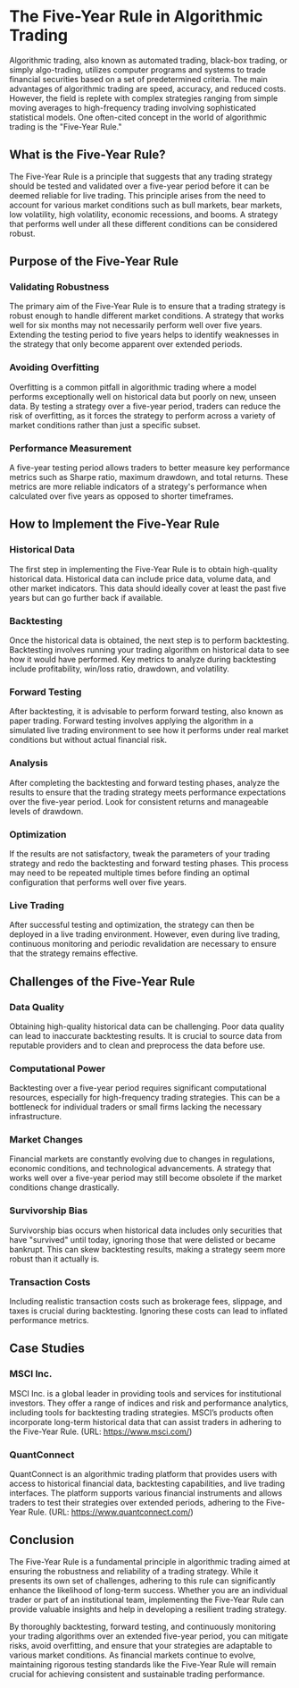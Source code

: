 # The Five-Year Rule in Algorithmic Trading

Algorithmic trading, also known as automated trading, black-box trading, or simply algo-trading, utilizes computer programs and systems to trade financial securities based on a set of predetermined criteria. The main advantages of algorithmic trading are speed, accuracy, and reduced costs. However, the field is replete with complex strategies ranging from simple moving averages to high-frequency trading involving sophisticated statistical models. One often-cited concept in the world of algorithmic trading is the "Five-Year Rule."

## What is the Five-Year Rule?

The Five-Year Rule is a principle that suggests that any trading strategy should be tested and validated over a five-year period before it can be deemed reliable for live trading. This principle arises from the need to account for various market conditions such as bull markets, bear markets, low volatility, high volatility, economic recessions, and booms. A strategy that performs well under all these different conditions can be considered robust.

## Purpose of the Five-Year Rule

### Validating Robustness
The primary aim of the Five-Year Rule is to ensure that a trading strategy is robust enough to handle different market conditions. A strategy that works well for six months may not necessarily perform well over five years. Extending the testing period to five years helps to identify weaknesses in the strategy that only become apparent over extended periods.

### Avoiding Overfitting
Overfitting is a common pitfall in algorithmic trading where a model performs exceptionally well on historical data but poorly on new, unseen data. By testing a strategy over a five-year period, traders can reduce the risk of overfitting, as it forces the strategy to perform across a variety of market conditions rather than just a specific subset.

### Performance Measurement
A five-year testing period allows traders to better measure key performance metrics such as Sharpe ratio, maximum drawdown, and total returns. These metrics are more reliable indicators of a strategy's performance when calculated over five years as opposed to shorter timeframes.

## How to Implement the Five-Year Rule

### Historical Data
The first step in implementing the Five-Year Rule is to obtain high-quality historical data. Historical data can include price data, volume data, and other market indicators. This data should ideally cover at least the past five years but can go further back if available.

### Backtesting
Once the historical data is obtained, the next step is to perform backtesting. Backtesting involves running your trading algorithm on historical data to see how it would have performed. Key metrics to analyze during backtesting include profitability, win/loss ratio, drawdown, and volatility.

### Forward Testing
After backtesting, it is advisable to perform forward testing, also known as paper trading. Forward testing involves applying the algorithm in a simulated live trading environment to see how it performs under real market conditions but without actual financial risk.

### Analysis
After completing the backtesting and forward testing phases, analyze the results to ensure that the trading strategy meets performance expectations over the five-year period. Look for consistent returns and manageable levels of drawdown.

### Optimization
If the results are not satisfactory, tweak the parameters of your trading strategy and redo the backtesting and forward testing phases. This process may need to be repeated multiple times before finding an optimal configuration that performs well over five years.

### Live Trading
After successful testing and optimization, the strategy can then be deployed in a live trading environment. However, even during live trading, continuous monitoring and periodic revalidation are necessary to ensure that the strategy remains effective.

## Challenges of the Five-Year Rule

### Data Quality
Obtaining high-quality historical data can be challenging. Poor data quality can lead to inaccurate backtesting results. It is crucial to source data from reputable providers and to clean and preprocess the data before use.

### Computational Power
Backtesting over a five-year period requires significant computational resources, especially for high-frequency trading strategies. This can be a bottleneck for individual traders or small firms lacking the necessary infrastructure.

### Market Changes
Financial markets are constantly evolving due to changes in regulations, economic conditions, and technological advancements. A strategy that works well over a five-year period may still become obsolete if the market conditions change drastically.

### Survivorship Bias
Survivorship bias occurs when historical data includes only securities that have "survived" until today, ignoring those that were delisted or became bankrupt. This can skew backtesting results, making a strategy seem more robust than it actually is.

### Transaction Costs
Including realistic transaction costs such as brokerage fees, slippage, and taxes is crucial during backtesting. Ignoring these costs can lead to inflated performance metrics.

## Case Studies

### MSCI Inc.
MSCI Inc. is a global leader in providing tools and services for institutional investors. They offer a range of indices and risk and performance analytics, including tools for backtesting trading strategies. MSCI’s products often incorporate long-term historical data that can assist traders in adhering to the Five-Year Rule. (URL: https://www.msci.com/)

### QuantConnect
QuantConnect is an algorithmic trading platform that provides users with access to historical financial data, backtesting capabilities, and live trading interfaces. The platform supports various financial instruments and allows traders to test their strategies over extended periods, adhering to the Five-Year Rule. (URL: https://www.quantconnect.com/)

## Conclusion

The Five-Year Rule is a fundamental principle in algorithmic trading aimed at ensuring the robustness and reliability of a trading strategy. While it presents its own set of challenges, adhering to this rule can significantly enhance the likelihood of long-term success. Whether you are an individual trader or part of an institutional team, implementing the Five-Year Rule can provide valuable insights and help in developing a resilient trading strategy.

By thoroughly backtesting, forward testing, and continuously monitoring your trading algorithms over an extended five-year period, you can mitigate risks, avoid overfitting, and ensure that your strategies are adaptable to various market conditions. As financial markets continue to evolve, maintaining rigorous testing standards like the Five-Year Rule will remain crucial for achieving consistent and sustainable trading performance.